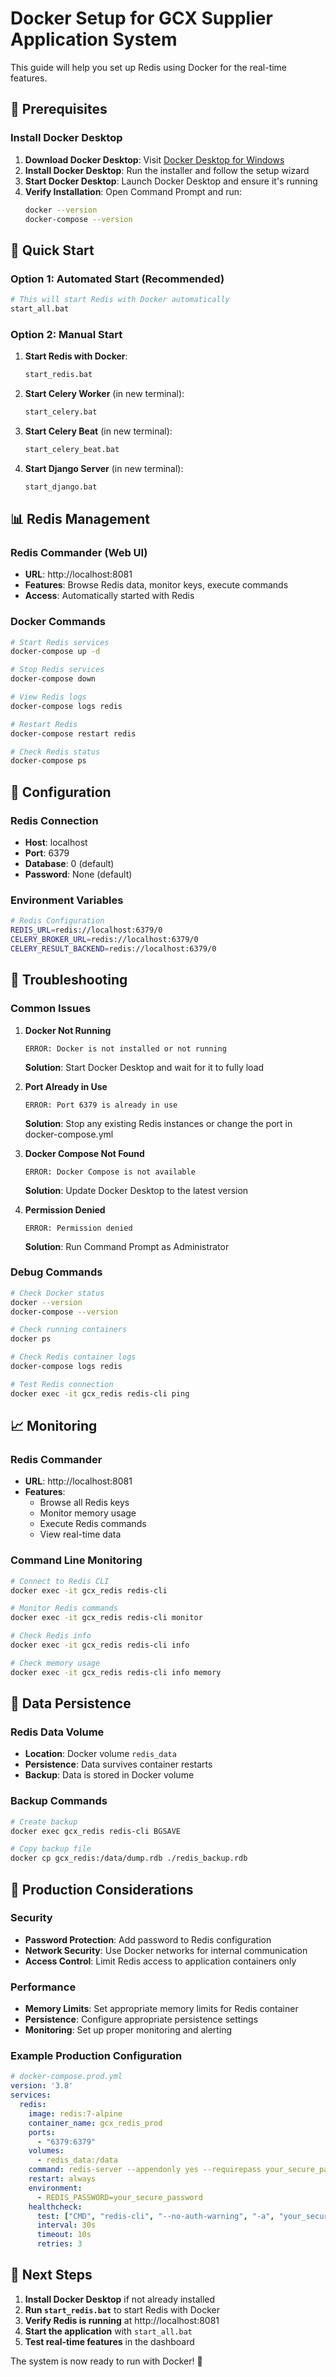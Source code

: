 # Docker Setup for GCX Supplier Application System

This guide will help you set up Redis using Docker for the real-time features.

## 🐳 Prerequisites

### Install Docker Desktop
1. **Download Docker Desktop**: Visit [Docker Desktop for Windows](https://www.docker.com/products/docker-desktop)
2. **Install Docker Desktop**: Run the installer and follow the setup wizard
3. **Start Docker Desktop**: Launch Docker Desktop and ensure it's running
4. **Verify Installation**: Open Command Prompt and run:
   ```bash
   docker --version
   docker-compose --version
   ```

## 🚀 Quick Start

### Option 1: Automated Start (Recommended)
```bash
# This will start Redis with Docker automatically
start_all.bat
```

### Option 2: Manual Start
1. **Start Redis with Docker**:
   ```bash
   start_redis.bat
   ```

2. **Start Celery Worker** (in new terminal):
   ```bash
   start_celery.bat
   ```

3. **Start Celery Beat** (in new terminal):
   ```bash
   start_celery_beat.bat
   ```

4. **Start Django Server** (in new terminal):
   ```bash
   start_django.bat
   ```

## 📊 Redis Management

### Redis Commander (Web UI)
- **URL**: http://localhost:8081
- **Features**: Browse Redis data, monitor keys, execute commands
- **Access**: Automatically started with Redis

### Docker Commands
```bash
# Start Redis services
docker-compose up -d

# Stop Redis services
docker-compose down

# View Redis logs
docker-compose logs redis

# Restart Redis
docker-compose restart redis

# Check Redis status
docker-compose ps
```

## 🔧 Configuration

### Redis Connection
- **Host**: localhost
- **Port**: 6379
- **Database**: 0 (default)
- **Password**: None (default)

### Environment Variables
```bash
# Redis Configuration
REDIS_URL=redis://localhost:6379/0
CELERY_BROKER_URL=redis://localhost:6379/0
CELERY_RESULT_BACKEND=redis://localhost:6379/0
```

## 🐛 Troubleshooting

### Common Issues

1. **Docker Not Running**
   ```
   ERROR: Docker is not installed or not running
   ```
   **Solution**: Start Docker Desktop and wait for it to fully load

2. **Port Already in Use**
   ```
   ERROR: Port 6379 is already in use
   ```
   **Solution**: Stop any existing Redis instances or change the port in docker-compose.yml

3. **Docker Compose Not Found**
   ```
   ERROR: Docker Compose is not available
   ```
   **Solution**: Update Docker Desktop to the latest version

4. **Permission Denied**
   ```
   ERROR: Permission denied
   ```
   **Solution**: Run Command Prompt as Administrator

### Debug Commands
```bash
# Check Docker status
docker --version
docker-compose --version

# Check running containers
docker ps

# Check Redis container logs
docker-compose logs redis

# Test Redis connection
docker exec -it gcx_redis redis-cli ping
```

## 📈 Monitoring

### Redis Commander
- **URL**: http://localhost:8081
- **Features**:
  - Browse all Redis keys
  - Monitor memory usage
  - Execute Redis commands
  - View real-time data

### Command Line Monitoring
```bash
# Connect to Redis CLI
docker exec -it gcx_redis redis-cli

# Monitor Redis commands
docker exec -it gcx_redis redis-cli monitor

# Check Redis info
docker exec -it gcx_redis redis-cli info

# Check memory usage
docker exec -it gcx_redis redis-cli info memory
```

## 🔄 Data Persistence

### Redis Data Volume
- **Location**: Docker volume `redis_data`
- **Persistence**: Data survives container restarts
- **Backup**: Data is stored in Docker volume

### Backup Commands
```bash
# Create backup
docker exec gcx_redis redis-cli BGSAVE

# Copy backup file
docker cp gcx_redis:/data/dump.rdb ./redis_backup.rdb
```

## 🚀 Production Considerations

### Security
- **Password Protection**: Add password to Redis configuration
- **Network Security**: Use Docker networks for internal communication
- **Access Control**: Limit Redis access to application containers only

### Performance
- **Memory Limits**: Set appropriate memory limits for Redis container
- **Persistence**: Configure appropriate persistence settings
- **Monitoring**: Set up proper monitoring and alerting

### Example Production Configuration
```yaml
# docker-compose.prod.yml
version: '3.8'
services:
  redis:
    image: redis:7-alpine
    container_name: gcx_redis_prod
    ports:
      - "6379:6379"
    volumes:
      - redis_data:/data
    command: redis-server --appendonly yes --requirepass your_secure_password
    restart: always
    environment:
      - REDIS_PASSWORD=your_secure_password
    healthcheck:
      test: ["CMD", "redis-cli", "--no-auth-warning", "-a", "your_secure_password", "ping"]
      interval: 30s
      timeout: 10s
      retries: 3
```

## 📝 Next Steps

1. **Install Docker Desktop** if not already installed
2. **Run `start_redis.bat`** to start Redis with Docker
3. **Verify Redis is running** at http://localhost:8081
4. **Start the application** with `start_all.bat`
5. **Test real-time features** in the dashboard

The system is now ready to run with Docker! 🐳
